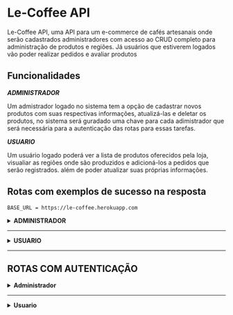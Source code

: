 # Le-Coffee API

Le-Coffee API, uma API para um e-commerce de cafés artesanais onde serão cadastrados administradores com acesso ao CRUD completo para administração de produtos e regiões. Já usuários que estiverem logados vão poder realizar pedidos e avaliar produtos

## Funcionalidades
***ADMINISTRADOR***

Um admistrador logado no sistema tem a opção de cadastrar novos produtos com suas respectivas informações, atualizá-las e deletar os produtos, no sistema será guradado uma chave para cada adimistrador que será necessária para a autenticação das rotas para essas tarefas.

***USUARIO***

Um usuário logado poderá ver a lista de produtos oferecidos pela loja, visualiar as regiões onde são produzidos e adicioná-los a pedidos que serão registrados. além de poder atualizar suas próprias informações.

## Rotas com exemplos de sucesso na resposta 
```http
BASE_URL = https://le-coffee.herokuapp.com
```
<details><summary> <b>ADMINISTRADOR</b> </summary>

**Criar conta de administrador**
```
POST  BASE_URL /admin/register
```
***Entrada:***
```json
    {
	    "name": "example",
	    "email": "example@hotmail.com",
	    "password": "123456789"
    }
```
***Retorno: 201, CREATED***
```json
    {
	    "user_id": "430e5ca8-ecab-4e79-bbe4-5838d99ec0f1",
	    "name": "example",
	    "email": "example@hotmail.com"
    }
```

**Login de Administrador**
```
POST  BASE_URL /admin/login
```
***Entrada:***
```json
    {
	    "email": "example@hotmail.com",
	    "password": "123456789"
    }
```
***Retorno: 200, OK***
```json
    {
	    "admin_key": "0ZrD3rXuo4FoO9lG3aQ4Uw"
    }
```
</details>

***

<details> <summary> <b>USUARIO<b> </summary>

**Criar conta de usuario**
```
POST  BASE_URL  /users/register
```
***Entrada:***
```json
    {
	    "name": "user",
	    "email": "user@hotmail.com",
	    "password": "123456789"
    }
```
***Retorno: 201, CREATED***
```json
    {
	    "user_id": "430e5ca8-ecab-4e79-bbe4-5838d99ec0f1",
	    "name": "user",
	    "email": "user@hotmail.com"
    }
```
***
**Login de usuario**
```
POST  BASE_URL /users/login
```
***Entrada:***
```json
    {
	    "email": "example@hotmail.com",
	    "password": "123456789"
    }
```
***Retorno: 200, OK***
```json
	{
		"token": "eyJ0eXAiOiJKV1QiLCJhbGciOiJIUzI1NiJ9.eyJmcmVzaCI6ZmFsc2UsImlhdCI6MTY0Njc5OTg4MSwianRpIjoiNGUzNjQxNzEtODc2OS00ZjNjLTkyNTEtMDk3ZjM3NjI1NmFhIiwidHlwZSI6ImFjY2VzcyIsInN1YiI6eyJ1c2VyX2lkIjoiNDMwZTVjYTgtZWNhYi00ZTc5LWJiZTQtNTgzOGQ5OWVjMGYxIiwibmFtZSI6Implcmx5c3NvbiIsImVtYWlsIjoiamVybHlzc29uQGhvdG1haWwuY29tIn0sIm5iZiI6MTY0Njc5OTg4MSwiZXhwIjoxNjQ2ODAwNzgxfQ.B0OML2tpaE3bLs5z7-RrOIhBGBjfG4mu9y38Ol0N7dc"
	}
```
</details>

***
## ROTAS COM AUTENTICAÇÃO

<details><summary>Administrador<b></summary>

**autenticação para admin** 
```
"Bearer": admin_key
```
***
**Buscar todos usuarios**
```
GET BASE_URL /users
```
***Entrada***
```json
{

}
```
***Retorno: 200, OK***
```json
[ ] ou uma lista com todos os usuarios
```
**Registrar Produtos**
```
POST BASE_URL  /products
```
***Entrada:***
```json

```
***Retorno: 201,CREATE***
```json

```
**atualizar Produtos**
```
PATCH  BASE_URL  /products/<int:product_id>
```
**Deletar Produtos**
```
DELETE  BASE_URL  /products/<int:product_id>
```
***Entrada***
```json
```
***Retorno: 204, NO CONTENT***
</details>

***
<details><summary>Usuario</summary>

**autenticação para usuario** 
```
"Bearer": token
```
***
**Atualizar informações do usuario**
```
PUT  BASE_URL  /users
```
***Entrada***
voce pode mandar um valor ou todos para atualizar
```json
{
	"password": "example1"
}
ou
{
	"name": "example2",
	"email": "example2@hotmail.com",
	"password": "123456789"
}
```
***Retorno: 204, NO CONTENT***
```
sem retorno
```
***
**Deletar conta do usuario**
```
DELETE  BASE_URL  /users
```

***Entrada:***
```

```
***retorno: 204, NO CONTENT***

```

```

**Avaliar Produtos**
```
POST  BASE_URL  /feedbacks/<int:product_id>
```
***Entradas***
```json

```
***retorno: 201,CREATED***
</details>

